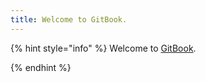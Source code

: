 ```yaml
---
title: Welcome to GitBook.
---
```


{% hint style="info" %}
Welcome to [GitBook](../../content-editor/import.md).


{% endhint %}
